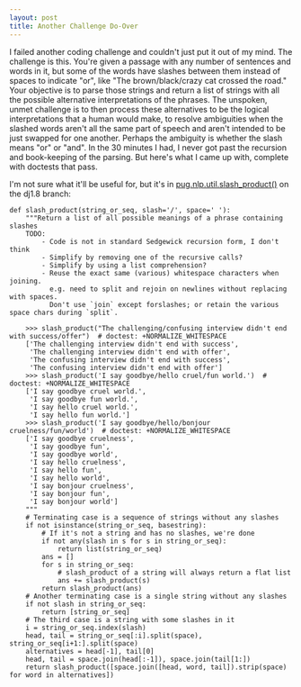 ```yaml
---
layout: post
title: Another Challenge Do-Over
---
```


I failed another coding challenge and couldn't just put it out of my mind. The challenge is this. You're given a passage with any number of sentences and words in it, but some of the words have slashes between them instead of spaces to indicate "or", like "The brown/black/crazy cat crossed the road." Your objective is to parse those strings and return a list of strings with all the possible alternative interpretations of the phrases. The unspoken, unmet challenge is to then process these alternatives to be the logical interpretations that a human would make, to resolve ambiguities when the slashed words aren't all the same part of speech and aren't intended to be just swapped for one another. Perhaps the ambiguity is whether the slash means "or" or "and". In the 30 minutes I had, I never got past the recursion and book-keeping of the parsing. But here's what I came up with, complete with doctests that pass.

I'm not sure what it'll be useful for, but it's in [pug.nlp.util.slash_product()](https://github.com/hobson/pug/blob/dj1.8/pug/nlp/util.py) on the dj1.8 branch:

    def slash_product(string_or_seq, slash='/', space=' '):
        """Return a list of all possible meanings of a phrase containing slashes
        TODO:
            - Code is not in standard Sedgewick recursion form, I don't think
            - Simplify by removing one of the recursive calls?
            - Simplify by using a list comprehension?
            - Reuse the exact same (various) whitespace characters when joining.
              e.g. need to split and rejoin on newlines without replacing with spaces.
              Don't use `join` except forslashes; or retain the various space chars during `split`.

        >>> slash_product("The challenging/confusing interview didn't end with success/offer")  # doctest: +NORMALIZE_WHITESPACE
        ['The challenging interview didn't end with success',
         'The challenging interview didn't end with offer',
         'The confusing interview didn't end with success',
         'The confusing interview didn't end with offer']
        >>> slash_product('I say goodbye/hello cruel/fun world.')  # doctest: +NORMALIZE_WHITESPACE
        ['I say goodbye cruel world.',
         'I say goodbye fun world.',
         'I say hello cruel world.',
         'I say hello fun world.']
        >>> slash_product('I say goodbye/hello/bonjour cruelness/fun/world')  # doctest: +NORMALIZE_WHITESPACE
        ['I say goodbye cruelness',
         'I say goodbye fun',
         'I say goodbye world',
         'I say hello cruelness',
         'I say hello fun',
         'I say hello world',
         'I say bonjour cruelness',
         'I say bonjour fun',
         'I say bonjour world']
        """
        # Terminating case is a sequence of strings without any slashes
        if not isinstance(string_or_seq, basestring):
            # If it's not a string and has no slashes, we're done
            if not any(slash in s for s in string_or_seq):
                return list(string_or_seq)
            ans = []
            for s in string_or_seq:
                # slash_product of a string will always return a flat list
                ans += slash_product(s)
            return slash_product(ans)
        # Another terminating case is a single string without any slashes
        if not slash in string_or_seq:
            return [string_or_seq]
        # The third case is a string with some slashes in it
        i = string_or_seq.index(slash)
        head, tail = string_or_seq[:i].split(space), string_or_seq[i+1:].split(space)
        alternatives = head[-1], tail[0]
        head, tail = space.join(head[:-1]), space.join(tail[1:])
        return slash_product([space.join([head, word, tail]).strip(space) for word in alternatives])